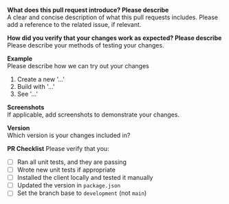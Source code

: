 **What does this pull request introduce? Please describe**  
A clear and concise description of what this pull requests includes.
Please add a reference to the related issue, if relevant.

**How did you verify that your changes work as expected? Please describe**  
Please describe your methods of testing your changes.

**Example**  
Please describe how we can try out your changes

1. Create a new '...'
2. Build with '...'
3. See '...'

**Screenshots**  
If applicable, add screenshots to demonstrate your changes.

**Version**  
Which version is your changes included in?

**PR Checklist**
Please verify that you:

- [ ] Ran all unit tests, and they are passing
- [ ] Wrote new unit tests if appropriate
- [ ] Installed the client locally and tested it manually
- [ ] Updated the version in `package.json`
- [ ] Set the branch base to `development` (not `main`)
